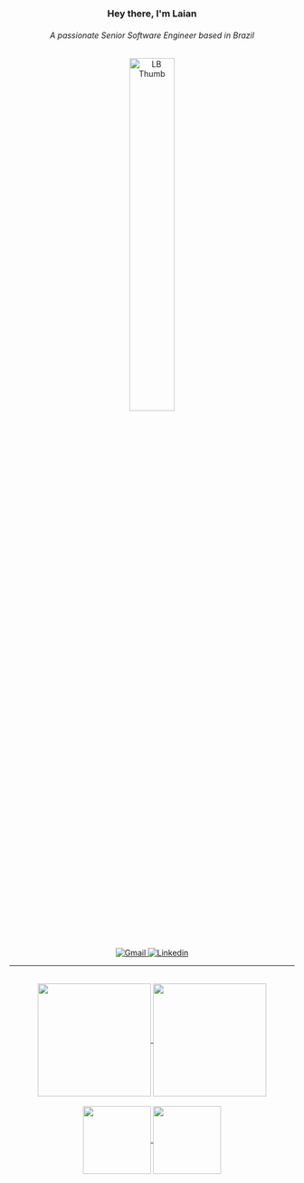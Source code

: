 <div align="center">

   ### Hey there, I'm Laian
   
   <h6>A passionate Senior Software Engineer based in Brazil</h6>

   <p>
      <img src="https://user-images.githubusercontent.com/61033391/107703336-439c1d00-6c9a-11eb-8613-e93b7ddf6a40.jpg" alt="LB Thumb" border="0" width="40%"/>
   </p>

   <p>
      <a href="mailto:braumlaian@gmail.com">
          <img src="https://img.shields.io/badge/Email_Me-000000?style=for-the-badge&logo=gmail&logoColor=#2B213A" alt="Gmail">
      </a>
      <a href="https://www.linkedin.com/in/laianbraum/">
         <img src="https://img.shields.io/badge/LinkedIn-000000?style=for-the-badge&logo=linkedin&logoColor=#2B213A" alt="Linkedin">
      </a>
   </p>
</div>

---

<br/>

<div align="center">
   <a href="https://github.com/lzizn/github-readme-stats">
     <img height=200 align="center" src="https://github-readme-stats-one-henna.vercel.app/api?username=lzizn&count_private=true&show=prs_merged&hide=issues&theme=synthwave&custom_title=Laian%27s%20Stats" />
   </a>
   <a href="https://github.com/lzizn/github-readme-stats">
      <img height=200 align="center" src="https://github-readme-stats-one-henna.vercel.app/api/top-langs/?username=lzizn&count_private=false&hide=sql,TSQL&layout=compact&theme=synthwave&langs_count=8&card_width=350" />
   </a>

   <br/>
   <br/>

   <a href="https://github.com/lzizn/happy-api-2024">
     <img height=120 align="center" src="https://github-readme-stats.vercel.app/api/pin/?username=lzizn&repo=happy-api-2024" />
   </a>
   <a href="https://github.com/lzizn/weather">
     <img height=120 align="center" src="https://github-readme-stats.vercel.app/api/pin/?username=lzizn&repo=weather" />
   </a>
</div>

